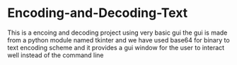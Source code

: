 # Encoding-and-Decoding-Text

This is a encoing and decoding project using very basic gui
the gui is made from a python module named tkinter
and we have used base64 for binary to text encoding scheme
and it provides a gui window for the user to interact well instead of the command line 
